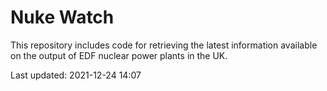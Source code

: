 # Nuke Watch

This repository includes code for retrieving the latest information available on the output of EDF nuclear power plants in the UK.

Last updated: 2021-12-24 14:07